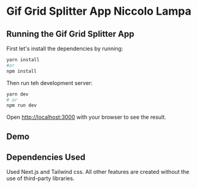# Gif Grid Splitter App Niccolo Lampa

## Running the Gif Grid Splitter App

First let's install the dependencies by running:

```bash
yarn install
#or
npm install

```

Then run teh development server:

```bash
yarn dev
# or 
npm run dev

```

Open [http://localhost:3000](http://localhost:3000) with your browser to see the result.

## Demo 



## Dependencies Used

Used Next.js and Tailwind css. All other features are created without the use of third-party libraries. 





